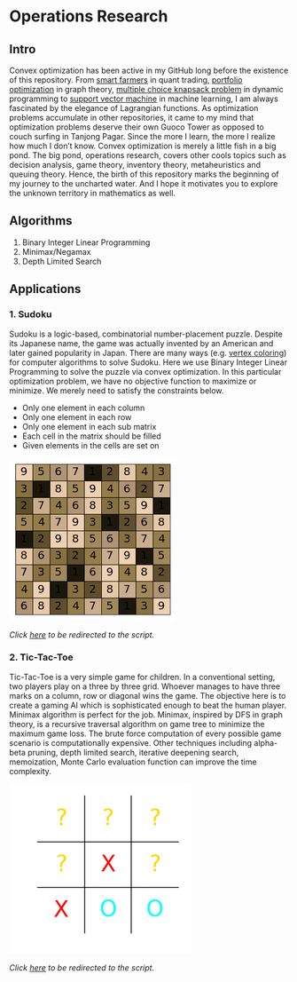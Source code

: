 # Operations Research

## Intro

Convex optimization has been active in my GitHub long before the existence of this repository. From <a href=https://github.com/je-suis-tm/quant-trading/tree/master/Smart%20Farmers%20project>smart farmers</a> in quant trading, <a href=https://github.com/je-suis-tm/graph-theory/tree/master/Portfolio%20Optimization%20project>portfolio optimization</a> in graph theory, <a href=https://github.com/je-suis-tm/recursion-and-dynamic-programming/blob/master/knapsack%20multiple%20choice.jl>multiple choice knapsack problem</a> in dynamic programming to <a href=https://github.com/je-suis-tm/machine-learning/blob/master/binary%20support%20vector%20machine.ipynb>support vector machine</a> in machine learning, I am always fascinated by the elegance of Lagrangian functions. As optimization problems accumulate in other repositories, it came to my mind that optimization problems deserve their own Guoco Tower as opposed to couch surfing in Tanjong Pagar. Since the more I learn, the more I realize how much I don’t know. Convex optimization is merely a little fish in a big pond. The big pond, operations research, covers other cools topics such as decision analysis, game theory, inventory theory, metaheuristics and queuing theory. Hence, the birth of this repository marks the beginning of my journey to the uncharted water. And I hope it motivates you to explore the unknown territory in mathematics as well.

## Algorithms

1. Binary Integer Linear Programming
2. Minimax/Negamax
3. Depth Limited Search

## Applications

### 1. Sudoku

Sudoku is a logic-based, combinatorial number-placement puzzle. Despite its Japanese name, the game was actually invented by an American and later gained popularity in Japan. There are many ways (e.g. <a href=https://github.com/je-suis-tm/graph-theory/blob/master/sudoku.ipynb>vertex coloring</a>) for computer algorithms to solve Sudoku. Here we use Binary Integer Linear Programming to solve the puzzle via convex optimization. In this particular optimization problem, we have no objective function to maximize or minimize. We merely need to satisfy the constraints below.

* Only one element in each column
* Only one element in each row
* Only one element in each sub matrix
* Each cell in the matrix should be filled
* Given elements in the cells are set on

![alt text](https://github.com/je-suis-tm/operations-research/blob/main/preview/sudoku.png)

*Click <a href=https://github.com/je-suis-tm/operations-research/blob/main/sudoku.ipynb>here</a> to be redirected to the script.*

### 2. Tic-Tac-Toe

Tic-Tac-Toe is a very simple game for children. In a conventional setting, two players play on a three by three grid. Whoever manages to have three marks on a column, row or diagonal wins the game. The objective here is to create a gaming AI which is sophisticated enough to beat the human player. Minimax algorithm is perfect for the job. Minimax, inspired by DFS in graph theory, is a recursive traversal algorithm on game tree to minimize the maximum game loss. The brute force computation of every possible game scenario is computationally expensive. Other techniques including alpha-beta pruning, depth limited search, iterative deepening search, memoization, Monte Carlo evaluation function can improve the time complexity.

![alt text](https://github.com/je-suis-tm/operations-research/blob/main/preview/tictactoe.png)

*Click <a href=https://github.com/je-suis-tm/operations-research/blob/main/tictactoe.ipynb>here</a> to be redirected to the script.*


